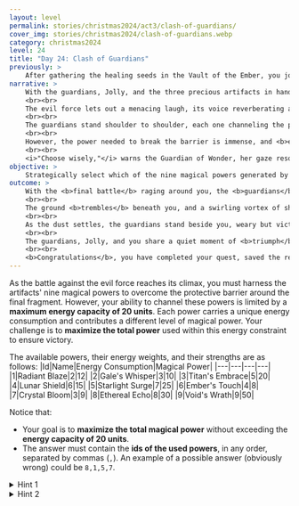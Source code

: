```yaml
---
layout: level
permalink: stories/christmas2024/act3/clash-of-guardians/
cover_img: stories/christmas2024/clash-of-guardians.webp
category: christmas2024
level: 24
title: "Day 24: Clash of Guardians"
previously: >
    After gathering the healing seeds in the Vault of the Ember, you journeyed to the <b>Forgotten Dreamscape</b> and restored the Guardian of the Veil of Wonder. With her strength renewed, you feel a powerful resolve settle over you — knowing that the final step to fully restore Christmas magic now awaits.
narrative: >
    With the guardians, Jolly, and the three precious artifacts in hand (although one of them not fully restored), you prepare for the <b>ultimate confrontation</b> on the main island of the <b>Forgotten Dreamscape</b>. The journey is tense, each moment echoing with the weight of the mission ahead. When you reach the island, the air feels heavy, charged with the sinister energy of the evil force now fully manifest. Shadows coil and twist like living tendrils, and atop a jagged peak, the <b>final fragment of the Veil of Wonder</b> is held captive within a vortex of dark magic.
    <br><br>
    The evil force lets out a menacing laugh, its voice reverberating across the sky. It challenges you and your companions, taunting the strength of the guardians and the light of your artifacts. Jolly steps forward, rallying everyone with a determined gaze. <i>"We have come this far together,"</i> Jolly says. <i>"Now, it’s time to end this darkness once and for all!"</i>
    <br><br>
    The guardians stand shoulder to shoulder, each one channeling the power of their artifacts. The Guardian of Warmth holds the blazing <b>Ember of Warmth</b>, casting waves of protective fire. The Guardian of Joy raises the <b>Crystal of Joy</b>, its light dispelling shadow. And the Guardian of Wonder focuses all remaining strength to support her allies with radiant threads of magic. Each artifact unleashes its latent power to generate a series of magical abilities. Fire, light, healing, barriers, illusions, and more, nine distinct powers emerge, each one vital to overcoming the dark force.
    <br><br>
    However, the power needed to break the barrier is immense, and <b>every use of magic comes at a cost</b>. Each power carries a specific weight in terms of energy consumption, and the total energy available is limited. You must carefully <b>select which powers to use</b> and how to combine them to maximize their impact against the swirling vortex, while ensuring the guardians retain enough energy to maintain the assault and defend themselves.
    <br><br>
    <i>"Choose wisely,"</i> warns the Guardian of Wonder, her gaze resolute but weary. <i>"The fate of our realm rests on finding the perfect balance."</i> With every moment, the vortex's grip tightens, and the evil force’s shadows loom closer. The challenge is clear: harness the nine powers generated by the artifacts, maximize their effectiveness, and defeat the dark force while staying within the constraints of the combined magical energy available. Only then can you reclaim the final fragment and restore the Veil of Wonder.
objective: >
    Strategically select which of the nine magical powers generated by the artifacts will maximize the impact within the available energy constraints, breaking the barrier protecting the final fragment, and defeating the evil force.
outcome: >
    With the <b>final battle</b> raging around you, the <b>guardians</b> channel their artifacts' magic with precision and determination, each one striking with the essence of warmth, joy, and wonder. The clash of power ignites bursts of blinding light and searing energy, pushing back the encroaching darkness. As you optimize the energy flow, channeling the combined strength of your allies, you feel the balance tip. Slowly but surely, the evil force's grip begins to <b>weaken</b>.
    <br><br>
    The ground <b>trembles</b> beneath you, and a swirling vortex of shadows erupts as the malevolent entity makes one last attempt to crush your resolve. But with one <b>final surge</b> of combined power, the guardians focus their energies, amplifying your resolve and guiding you to the <b>final fragment</b> of the Veil of Wonder. In a burst of radiant light, you grasp it, and its energy floods over everyone, banishing the shadows once and for all. The defeated evil force dissipates into the ether, unable to withstand the unity and purity of the magic wielded against it.
    <br><br>
    As the dust settles, the guardians stand beside you, weary but victorious. Jolly steps forward, eyes filled with pride and relief. The <b>Veil of Wonder</b> is restored, its fragments fused together in a brilliant display. Light once again fills the <b>Forgotten Dreamscape</b> and beyond, rekindling the festive magic that had been lost. The cloud bridges reconnect, the islands are restored, and joy spreads through every corner of the realms.
    <br><br>
    The guardians, Jolly, and you share a quiet moment of <b>triumph</b>. The guardians pledge to protect the magic and keep it safe for future generations. Jolly turns to you, beaming. <i>"We did it. Together."</i> And as you look out over the restored lands, the warmth of victory fills you. A new dawn has arrived, one illuminated by hope, unity, and the enduring spirit of joy.
    <br><br>
    <b>Congratulations</b>, you have completed your quest, saved the realms, and <b>restored the Christmas magic</b>.
---
```


As the battle against the evil force reaches its climax, you must harness the artifacts' nine magical powers to overcome the protective barrier around the final fragment. However, your ability to channel these powers is limited by a **maximum energy capacity of 20 units**. Each power carries a unique energy consumption and contributes a different level of magical power. Your challenge is to **maximize the total power** used within this energy constraint to ensure victory.

The available powers, their energy weights, and their strengths are as follows:
|Id|Name|Energy Consumption|Magical Power|
|---|---|---|---|
|1|Radiant Blaze|2|12|
|2|Gale's Whisper|3|10|
|3|Titan's Embrace|5|20|
|4|Lunar Shield|6|15|
|5|Starlight Surge|7|25|
|6|Ember's Touch|4|8|
|7|Crystal Bloom|3|9|
|8|Ethereal Echo|8|30|
|9|Void's Wrath|9|50|

Notice that:
- Your goal is to **maximize the total magical power** without exceeding the **energy capacity of 20 units**.
- The answer must contain the **ids of the used powers**, in any order, separated by commas (`,`). An example of a possible answer (obviously wrong) could be `8,1,5,7`.

<details>
 <summary>Hint 1</summary>
 Focus on selecting the combination of powers that provides the highest total magical force while staying within the 20-unit energy limit. Sometimes, choosing fewer powerful abilities can be more effective than many weaker ones.
</details>

<details>
 <summary>Hint 2</summary>
 This problem is know as the knapsack problem. There are solvers online.
</details>
